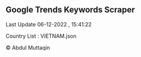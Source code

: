 

## Google Trends Keywords Scraper 
 
Last Update 06-12-2022 , 15:41:22

Country List :
VIETNAM.json



© Abdul Muttaqin 
